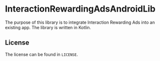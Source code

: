 # InteractionRewardingAdsAndroidLib

The purpose of this library is to integrate Interaction Rewarding Ads into an existing app.
The library is written in Kotlin.

## License
The license can be found in `LICENSE`.

